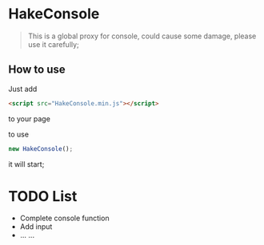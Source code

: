 # HakeConsole

> This is a global proxy for console, could cause some damage, please use it carefully;

## How to use

Just add
``` HTML
<script src="HakeConsole.min.js"></script>
```
to your page

to use
``` Javascript
new HakeConsole();
```
it will start;

# TODO List

- Complete console function
- Add input
- ... ...